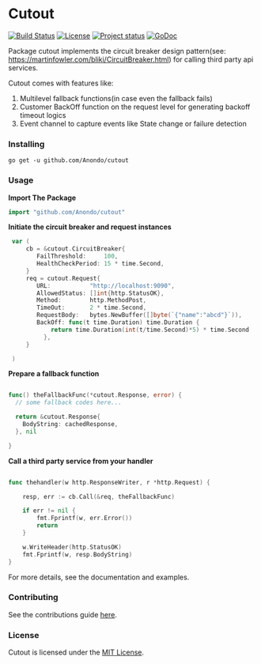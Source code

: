 # Cutout

[![Build Status](https://travis-ci.org/Anondo/cutout.svg?branch=master)](https://travis-ci.org/Anondo/cutout)
[![License](https://img.shields.io/dub/l/vibe-d.svg)](https://github.com/Anondo/cutout/blob/master/LICENSE)
[![Project status](https://img.shields.io/badge/version-1.0.0-green.svg)](https://github.com/Anondo/cutout/releases)
[![GoDoc](https://godoc.org/github.com/Anondo/cutout?status.svg)](https://godoc.org/github.com/Anondo/cutout)


Package cutout implements the circuit breaker design pattern(see: https://martinfowler.com/bliki/CircuitBreaker.html)
for calling third party api services.

Cutout comes with features like:

1. Multilevel fallback functions(in case even the fallback fails)
1. Customer BackOff function on the request level for generating backoff timeout logics
1. Event channel to capture events like State change or failure detection

### Installing
```console
go get -u github.com/Anondo/cutout

```

### Usage

**Import The Package**

```go
import "github.com/Anondo/cutout"

```

**Initiate the circuit breaker and request instances**

```go
 var (
	 cb = &cutout.CircuitBreaker{
	  	FailThreshold:     100,
	  	HealthCheckPeriod: 15 * time.Second,
	 }
	 req = cutout.Request{
	  	URL:           "http://localhost:9090",
	  	AllowedStatus: []int{http.StatusOK},
	  	Method:        http.MethodPost,
	  	TimeOut:       2 * time.Second,
	  	RequestBody:   bytes.NewBuffer([]byte(`{"name":"abcd"}`)),
	  	BackOff: func(t time.Duration) time.Duration {
		    return time.Duration(int(t/time.Second)*5) * time.Second
	      },
	 }

 )

```

**Prepare a fallback function**
```go

func() theFallbackFunc(*cutout.Response, error) {
  // some fallback codes here...

  return &cutout.Response{
    BodyString: cachedResponse,
  }, nil

}

```

**Call a third party service from your handler**

```go

func thehandler(w http.ResponseWriter, r *http.Request) {

	resp, err := cb.Call(&req, theFallbackFunc)

	if err != nil {
		fmt.Fprintf(w, err.Error())
		return
	}

	w.WriteHeader(http.StatusOK)
	fmt.Fprintf(w, resp.BodyString)
}

```

For more details, see the documentation and examples.


### Contributing

See the contributions guide [here](CONTRIBUTING.md).

### License

Cutout is licensed under the [MIT License](LICENSE).
